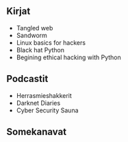 ## Kirjat
  * Tangled web
  * Sandworm 
  * Linux basics for hackers
  * Black hat Python
  * Begining ethical hacking with Python
  
## Podcastit
  * Herrasmieshakkerit
  * Darknet Diaries
  * Cyber Security Sauna

## Somekanavat
